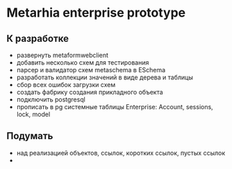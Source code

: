 # Metarhia enterprise prototype

## К разработке

  * развернуть metaformwebclient
  * добавить несколько схем для тестирования
  * парсер и валидатор схем metaschema в ESchema
  * разработать коллекции значений в виде дерева и таблицы
  * сбор всех ошибок загрузки схем
  * создать фабрику создания прикладного объекта
  * подключить postgresql
  * прописать в pg системные таблицы Enterprise: Account, sessions, lock, model
  
## Подумать
  
  * над реализацией объектов, ссылок, коротких ссылок, пустых ссылок
  * 